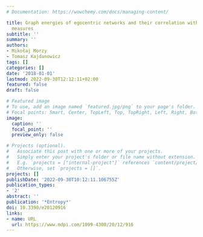 ```yaml
---
# Documentation: https://wowchemy.com/docs/managing-content/

title: Graph energies of egocentric networks and their correlation with vertex centrality
  measures
subtitle: ''
summary: ''
authors:
- Mikołaj Morzy
- Tomasz Kajdanowicz
tags: []
categories: []
date: '2018-01-01'
lastmod: 2022-09-30T12:12:11+02:00
featured: false
draft: false

# Featured image
# To use, add an image named `featured.jpg/png` to your page's folder.
# Focal points: Smart, Center, TopLeft, Top, TopRight, Left, Right, BottomLeft, Bottom, BottomRight.
image:
  caption: ''
  focal_point: ''
  preview_only: false

# Projects (optional).
#   Associate this post with one or more of your projects.
#   Simply enter your project's folder or file name without extension.
#   E.g. `projects = ["internal-project"]` references `content/project/deep-learning/index.md`.
#   Otherwise, set `projects = []`.
projects: []
publishDate: '2022-09-30T10:12:11.106755Z'
publication_types:
- '2'
abstract: ''
publication: '*Entropy*'
doi: 10.3390/e20120916
links:
- name: URL
  url: https://www.mdpi.com/1099-4300/20/12/916
---
```

